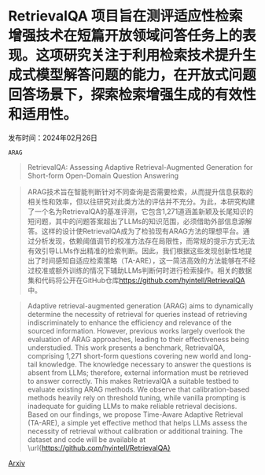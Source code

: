 # RetrievalQA 项目旨在测评适应性检索增强技术在短篇开放领域问答任务上的表现。这项研究关注于利用检索技术提升生成式模型解答问题的能力，在开放式问题回答场景下，探索检索增强生成的有效性和适用性。

发布时间：2024年02月26日

`ARAG`

> RetrievalQA: Assessing Adaptive Retrieval-Augmented Generation for Short-form Open-Domain Question Answering

> ARAG技术旨在智能判断针对不同查询是否需要检索，从而提升信息获取的相关性和效率，但以往研究对此类方法的评估并不充分。为此，本研究构建了一个名为RetrievalQA的基准评测，它包含1,271道涵盖新颖及长尾知识的短问题，其中的问题答案超出了LLMs的知识范围，必须借助外部信息源解答。这样的设计使RetrievalQA成为了检验现有ARAG方法的理想平台。通过分析发现，依赖阈值调节的校准方法存在局限性，而常规的提示方式无法有效引导LLMs作出精准的检索判断。因此，我们根据这些发现创新性地提出了时间感知自适应检索策略（TA-ARE），这一简洁高效的方法能够在不经过校准或额外训练的情况下辅助LLMs判断何时进行检索操作。相关的数据集和代码将公开在GitHub仓库<https://github.com/hyintell/RetrievalQA>中。

> Adaptive retrieval-augmented generation (ARAG) aims to dynamically determine the necessity of retrieval for queries instead of retrieving indiscriminately to enhance the efficiency and relevance of the sourced information. However, previous works largely overlook the evaluation of ARAG approaches, leading to their effectiveness being understudied. This work presents a benchmark, RetrievalQA, comprising 1,271 short-form questions covering new world and long-tail knowledge. The knowledge necessary to answer the questions is absent from LLMs; therefore, external information must be retrieved to answer correctly. This makes RetrievalQA a suitable testbed to evaluate existing ARAG methods. We observe that calibration-based methods heavily rely on threshold tuning, while vanilla prompting is inadequate for guiding LLMs to make reliable retrieval decisions. Based on our findings, we propose Time-Aware Adaptive Retrieval (TA-ARE), a simple yet effective method that helps LLMs assess the necessity of retrieval without calibration or additional training. The dataset and code will be available at \url{https://github.com/hyintell/RetrievalQA}

[Arxiv](https://arxiv.org/abs/2402.16457)